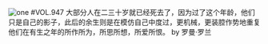 ![one](http://image.wufazhuce.com/FiyX2a3jyaQ_njxfaDA6v9Zc1cEc)
#VOL.947
大部分人在二三十岁就已经死去了，因为过了这个年龄，他们只是自己的影子，此后的余生则是在模仿自己中度过，更机械，更装腔作势地重复他们在有生之年的所作所为，所思所想，所爱所恨。 by 罗曼·罗兰
